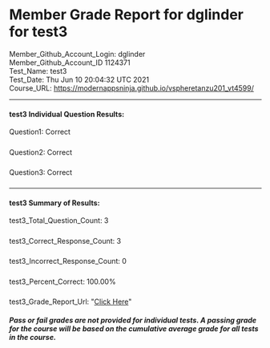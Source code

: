 # Member Grade Report for dglinder for test3  
   
Member_Github_Account_Login: dglinder  
Member_Github_Account_ID 1124371  
Test_Name: test3  
Test_Date: Thu Jun 10 20:04:32 UTC 2021  
Course_URL: https://modernappsninja.github.io/vspheretanzu201_vt4599/  
   
---  
#### test3 Individual Question Results:  
Question1: Correct  
#####  
Question2: Correct  
#####  
Question3: Correct  
#####  
---  
#### test3 Summary of Results:  
test3_Total_Question_Count: 3  
#####  
test3_Correct_Response_Count: 3  
#####  
test3_Incorrect_Response_Count: 0  
#####  
test3_Percent_Correct: 100.00%  
#####  
test3_Grade_Report_Url: "[Click Here](https://github.com/modernappsninjas/dglinder/blob/main/static/userdata/courses/vspheretanzu201_vt4599/grade_report.pr276.test3.md)"
##### Pass or fail grades are not provided for individual tests. A passing grade for the course will be based on the cumulative average grade for all tests in the course.  
